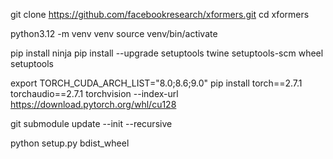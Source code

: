 git clone https://github.com/facebookresearch/xformers.git
cd xformers

python3.12 -m venv venv
source venv/bin/activate


pip install ninja
pip install --upgrade setuptools twine setuptools-scm wheel setuptools



export TORCH_CUDA_ARCH_LIST="8.0;8.6;9.0"
pip install torch==2.7.1 torchaudio==2.7.1 torchvision --index-url https://download.pytorch.org/whl/cu128

git submodule update --init --recursive


python setup.py bdist_wheel


